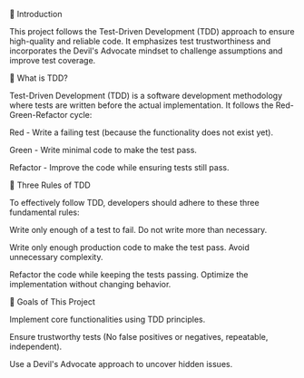📌 Introduction

This project follows the Test-Driven Development (TDD) approach to ensure high-quality and reliable code. It emphasizes test trustworthiness and incorporates the Devil's Advocate mindset to challenge assumptions and improve test coverage.

📖 What is TDD?

Test-Driven Development (TDD) is a software development methodology where tests are written before the actual implementation. It follows the Red-Green-Refactor cycle:

Red - Write a failing test (because the functionality does not exist yet).

Green - Write minimal code to make the test pass.

Refactor - Improve the code while ensuring tests still pass.

📜 Three Rules of TDD

To effectively follow TDD, developers should adhere to these three fundamental rules:

Write only enough of a test to fail. Do not write more than necessary.

Write only enough production code to make the test pass. Avoid unnecessary complexity.

Refactor the code while keeping the tests passing. Optimize the implementation without changing behavior.

🎯 Goals of This Project

Implement core functionalities using TDD principles.

Ensure trustworthy tests (No false positives or negatives, repeatable, independent).

Use a Devil's Advocate approach to uncover hidden issues.
